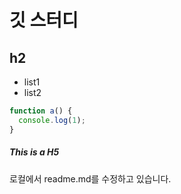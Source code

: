 # 깃 스터디
## h2

* list1
* list2

```javascript
function a() {
  console.log(1);
}
```

##### This is a H5


로컬에서 readme.md를 수정하고 있습니다.